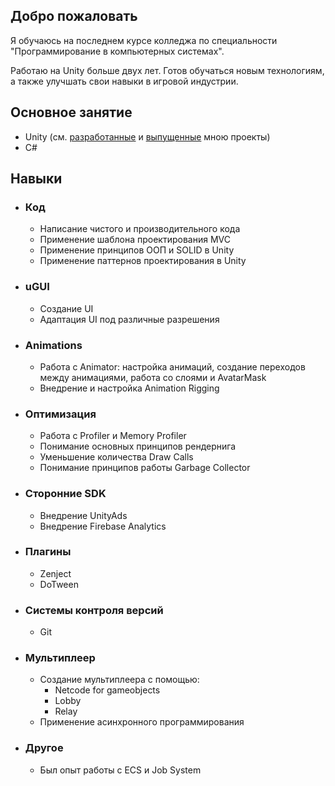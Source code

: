 ## Добро пожаловать

Я обучаюсь на последнем курсе колледжа по специальности "Программирование в компьютерных системах". 

Работаю на Unity больше двух лет. Готов обучаться новым технологиям, а также улучшать свои навыки в игровой индустрии. 

## Основное занятие

- Unity (см. [разработанные](CV.md) и [выпущенные]() мною проекты)
- C#

## Навыки

- ### Код
  - Написание чистого и производительного кода
  - Применение шаблона проектирования MVC
  - Применение принципов ООП и SOLID в Unity
  - Применение паттернов проектирования в Unity
 
- ### uGUI
  - Создание UI
  - Адаптация UI под различные разрешения
 
- ### Animations
  - Работа с Animator: настройка анимаций, создание переходов между анимациями, работа со слоями и AvatarMask
  - Внедрение и настройка Animation Rigging

- ### Оптимизация
  - Работа с Profiler и Memory Profiler
  - Понимание основных принципов рендернига
  - Уменьшение количества Draw Calls
  - Понимание принципов работы Garbage Collector

- ### Сторонние SDK
  - Внедрение UnityAds
  - Внедрение Firebase Analytics
 
- ### Плагины
  - Zenject
  - DoTween

- ### Системы контроля версий
  - Git
 
- ### Мультиплеер
  - Создание мультиплеера с помощью:
    - Netcode for gameobjects
    - Lobby
    - Relay
  - Применение асинхронного программирования

- ### Другое
  - Был опыт работы с ECS и Job System
